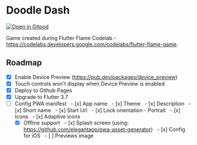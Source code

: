 # Doodle Dash

[![Open in Gitpod](https://gitpod.io/button/open-in-gitpod.svg)](https://gitpod.io/#/https://github.com/wilmarques/doodle-dash.git)

Game created during Flutter Flame Codelab - <https://codelabs.developers.google.com/codelabs/flutter-flame-game>.

## Roadmap

- [x] Enable Device Preview (<https://pub.dev/packages/device_preview>)
- [x] Touch controls won't display when Device Preview is enabled
- [x] Deploy to Github Pages
- [x] Upgrade to Flutter 3.7
- [ ] Config PWA manifest
  - [x] App name
  - [x] Theme
  - [x] Description
  - [x] Short name
  - [x] Start Url
  - [x] Lock orientation - Portrait
  - [x] Icons
  - [x] Adaptive icons
  - [x] Offline support
  - [x] Splash screen (using: <https://github.com/elegantapp/pwa-asset-generator>)
  - [x] Config for iOS
  - [ ] Previews image
